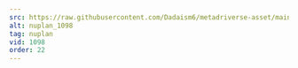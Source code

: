 ```yaml
---
src: https://raw.githubusercontent.com/Dadaism6/metadriverse-asset/main/script-nuplan-output-newcompressed/nuplan_1098.mp4
alt: nuplan_1098
tag: nuplan
vid: 1098
order: 22
---
```

